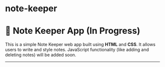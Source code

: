 # note-keeper

# 📝 Note Keeper App (In Progress)

This is a simple Note Keeper web app built using **HTML** and **CSS**. It allows users to write and style notes. JavaScript functionality (like adding and deleting notes) will be added soon.

---
